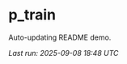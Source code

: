 # p_train

Auto-updating README demo.

<!--START_SECTION:status-->
_Last run: 2025-09-08 18:48 UTC_
<!--END_SECTION:status-->













































































































































































































































































































































































































